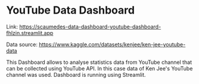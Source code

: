 # YouTube Data Dashboard

Link: https://scaumedes-data-dashboard-youtube-dashboard-fhlzin.streamlit.app

Data source: https://www.kaggle.com/datasets/kenjee/ken-jee-youtube-data

This Dashboard allows to analyse statistics data from YouTube channel that can be collected using YouTube API. In this case data of Ken Jee's YouTube channel was used. Dashboard is running using Streamlit. 
